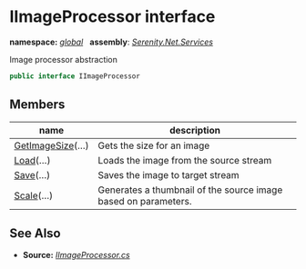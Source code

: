# IImageProcessor interface
**namespace:** *[global](../README.md#global-namespace)*   **assembly**: *[Serenity.Net.Services](../README.md)*

Image processor abstraction

```csharp
public interface IImageProcessor
```

## Members

| name | description |
| --- | --- |
| [GetImageSize](IImageProcessor/GetImageSize.md)(…) | Gets the size for an image |
| [Load](IImageProcessor/Load.md)(…) | Loads the image from the source stream |
| [Save](IImageProcessor/Save.md)(…) | Saves the image to target stream |
| [Scale](IImageProcessor/Scale.md)(…) | Generates a thumbnail of the source image based on parameters. |

## See Also

* **Source:** *[IImageProcessor.cs](https://github.com/serenity-is/Serenity/blob/master/src/Serenity.Net.Services/Upload/IImageProcessor.cs)*